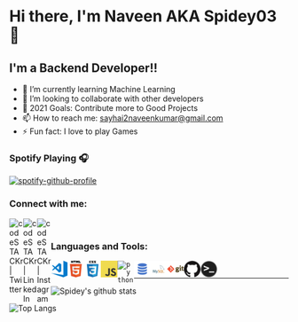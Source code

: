 # Hi there, I'm Naveen AKA Spidey03 👋

## I'm a Backend Developer!!

- 🌱 I’m currently learning Machine Learning 
- 👯 I’m looking to collaborate with other developers
- 🥅 2021 Goals: Contribute more to Good Projects
- 📫 How to reach me: sayhai2naveenkumar@gmail.com
- ⚡ Fun fact: I love to play Games

### Spotify Playing 🎧

[![spotify-github-profile](https://spotify-github-profile.vercel.app/api/view?uid=naveenspidey&cover_image=true&theme=compact)](https://open.spotify.com/user/naveenspidey/)

### Connect with me:

[<img align="left" alt="codeSTACKr | Twitter" width="25px" src="https://cdn.jsdelivr.net/npm/simple-icons@v3/icons/twitter.svg" />][twitter]
[<img align="left" alt="codeSTACKr | LinkedIn" width="25px" src="https://cdn.jsdelivr.net/npm/simple-icons@v3/icons/linkedin.svg" />][linkedin]
[<img align="left" alt="codeSTACKr | Instagram" width="25px" src="https://cdn.jsdelivr.net/npm/simple-icons@v3/icons/instagram.svg" />][instagram]

<br />

### Languages and Tools:

<code><img align="left" alt="Visual Studio Code" margin="5px" width="30px" src="https://raw.githubusercontent.com/github/explore/80688e429a7d4ef2fca1e82350fe8e3517d3494d/topics/visual-studio-code/visual-studio-code.png" /></code>
<code><img align="left" alt="HTML5" margin="5px" width="30px" src="https://raw.githubusercontent.com/github/explore/80688e429a7d4ef2fca1e82350fe8e3517d3494d/topics/html/html.png" /></code>
<code><img align="left" alt="CSS3" margin="5px" width="30px" src="https://raw.githubusercontent.com/github/explore/80688e429a7d4ef2fca1e82350fe8e3517d3494d/topics/css/css.png" /></code>
<code><img align="left" alt="JavaScript" margin="5px" width="30px" src="https://raw.githubusercontent.com/github/explore/80688e429a7d4ef2fca1e82350fe8e3517d3494d/topics/javascript/javascript.png" /></code>
<code><img align="left" alt="python" margin="5px" width="30px" src="https://raw.githubusercontent.com/jmnote/z-icons/master/svg/python.svg"></code>
<code><img align="left" alt="SQL" margin="5px" width="30px" src="https://raw.githubusercontent.com/github/explore/80688e429a7d4ef2fca1e82350fe8e3517d3494d/topics/sql/sql.png" /></code>
<code><img align="left" alt="MySQL" margin="5px" width="30px" src="https://raw.githubusercontent.com/github/explore/80688e429a7d4ef2fca1e82350fe8e3517d3494d/topics/mysql/mysql.png" /></code>
<code><img align="left" alt="Git" margin="5px" width="30px" src="https://raw.githubusercontent.com/github/explore/80688e429a7d4ef2fca1e82350fe8e3517d3494d/topics/git/git.png" /></code>
<code><img align="left" alt="GitHub" margin="5px" width="30px" src="https://raw.githubusercontent.com/github/explore/78df643247d429f6cc873026c0622819ad797942/topics/github/github.png" /></code>
<code><img align="left" alt="Terminal" margin="5px" width="30px" src="https://raw.githubusercontent.com/github/explore/80688e429a7d4ef2fca1e82350fe8e3517d3494d/topics/terminal/terminal.png" /></code>

<br />


---

![Spidey's github stats](https://github-readme-stats.vercel.app/api?username=Spidey03&show_icons=true&hide_border=true)

![Top Langs](https://github-readme-stats.vercel.app/api/top-langs/?username=Spidey03)


[twitter]: https://twitter.com/iM_Nvnkumar
[youtube]: https://youtube.com/codeSTACKr
[instagram]: https://instagram.com/navinn_kumar
[linkedin]: https://linkedin.com/in/naveen-kumar-344147140